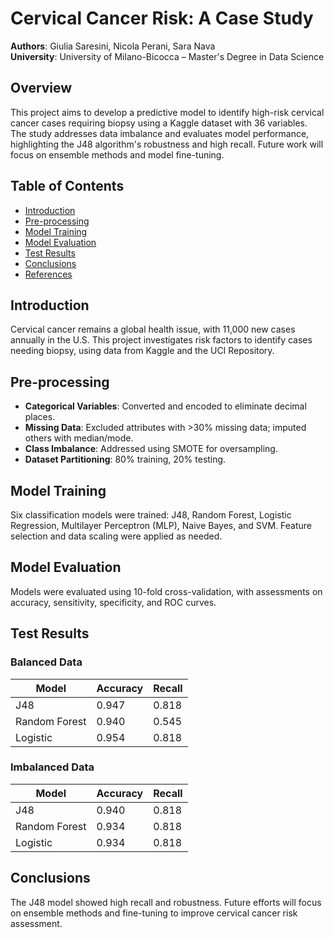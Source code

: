 # Cervical Cancer Risk: A Case Study

**Authors**: Giulia Saresini, Nicola Perani, Sara Nava  
**University**: University of Milano-Bicocca – Master's Degree in Data Science

## Overview
This project aims to develop a predictive model to identify high-risk cervical cancer cases requiring biopsy using a Kaggle dataset with 36 variables. The study addresses data imbalance and evaluates model performance, highlighting the J48 algorithm's robustness and high recall. Future work will focus on ensemble methods and model fine-tuning.

## Table of Contents
- [Introduction](#introduction)
- [Pre-processing](#pre-processing)
- [Model Training](#model-training)
- [Model Evaluation](#model-evaluation)
- [Test Results](#test-results)
- [Conclusions](#conclusions)
- [References](#references)

## Introduction
Cervical cancer remains a global health issue, with 11,000 new cases annually in the U.S. This project investigates risk factors to identify cases needing biopsy, using data from Kaggle and the UCI Repository.

## Pre-processing
- **Categorical Variables**: Converted and encoded to eliminate decimal places.
- **Missing Data**: Excluded attributes with >30% missing data; imputed others with median/mode.
- **Class Imbalance**: Addressed using SMOTE for oversampling.
- **Dataset Partitioning**: 80% training, 20% testing.

## Model Training
Six classification models were trained: J48, Random Forest, Logistic Regression, Multilayer Perceptron (MLP), Naive Bayes, and SVM. Feature selection and data scaling were applied as needed.

## Model Evaluation
Models were evaluated using 10-fold cross-validation, with assessments on accuracy, sensitivity, specificity, and ROC curves.

## Test Results

### Balanced Data
| Model         | Accuracy | Recall |
|---------------|----------|--------|
| J48           | 0.947    | 0.818  |
| Random Forest | 0.940    | 0.545  |
| Logistic      | 0.954    | 0.818  |

### Imbalanced Data
| Model         | Accuracy | Recall |
|---------------|----------|--------|
| J48           | 0.940    | 0.818  |
| Random Forest | 0.934    | 0.818  |
| Logistic      | 0.934    | 0.818  |

## Conclusions
The J48 model showed high recall and robustness. Future efforts will focus on ensemble methods and fine-tuning to improve cervical cancer risk assessment.
